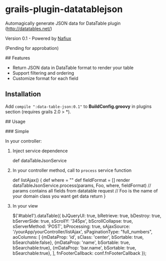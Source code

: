 grails-plugin-datatablejson
===========================

Automagically generate JSON data for DataTable plugin (http://datatables.net/)

Version 0.1 - Powered by [Nafiux](http://www.nafiux.com)

(Pending for approbation)

## Features

* Return JSON data in DataTable format to render your table
* Support filtering and ordering
* Customize format for each field 

## Installation

Add `compile ":data-table-json:0.1"` to **BuildConfig.groovy** in plugins section (requires grails 2.0 > *).

## Usage

### Simple

In your controller:

1) Inject service dependence

    def dataTableJsonService

2) In your controller method, call to `process` service function

    def listAjax() {
      def where = ""
      def fieldFormat = []
      render dataTableJsonService.process(params, Foo, where, fieldFormat)
      // params contains all fields from datatable request
      // Foo is the name of your domain class you want get data
      return
    }

3) In your view

    $('#table1').dataTable({
      bJQueryUI: true,
      bRetrieve: true,
      bDestroy: true,
      bServerSide: true,
      sScrollY: '345px',
      bScrollCollapse: true,
      sServerMethod: 'POST',
      bProcessing: true,
      sAjaxSource: '/yourApp/yourController/listAjax',
      sPaginationType: "full_numbers",
      aoColumns: [
        {mDataProp: 'id', sClass: 'center', bSortable: true, bSearchable:false},
        {mDataProp: 'name', bSortable: true, bSearchable:true},
        {mDataProp: 'bar.name', bSortable: true, bSearchable:true},
      ],
      fnFooterCallback: conf.fnFooterCallback
    });
